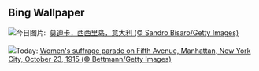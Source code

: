 ## Bing Wallpaper
![](https://www.bing.com/th?id=OHR.ModicaItaly_ZH-CN3893147952_UHD.jpg&w=1000)今日图片: &nbsp;[莫迪卡，西西里岛，意大利 (© Sandro Bisaro/Getty Images)](https://www.bing.com/th?id=OHR.ModicaItaly_ZH-CN3893147952_UHD.jpg)
<br><br/>
![](https://www.bing.com/th?id=OHR.SuffrageParade_EN-US3648247280_UHD.jpg&w=1000)Today: [Women's suffrage parade on Fifth Avenue, Manhattan, New York City, October 23, 1915 (© Bettmann/Getty Images)](https://www.bing.com/th?id=OHR.SuffrageParade_EN-US3648247280_UHD.jpg)
<br><br/>
